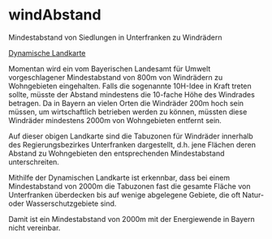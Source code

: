 windAbstand
===========

Mindestabstand von Siedlungen in Unterfranken zu Windrädern

[Dynamische Landkarte](http://www.bwjh.de/dynamische-landkarte.html)

Momentan wird ein vom Bayerischen Landesamt für Umwelt vorgeschlagener Mindestabstand von 800m von Windrädern zu Wohngebieten eingehalten. Falls die sogenannte 10H-Idee in Kraft treten sollte, müsste der Abstand mindestens die 10-fache Höhe des Windrades betragen. Da in Bayern an vielen Orten die Windräder 200m hoch sein müssen, um wirtschaftlich betrieben werden zu können, müssten diese Windräder mindestens 2000m von Wohngebieten entfernt sein. 

Auf dieser obigen Landkarte sind die Tabuzonen für Windräder innerhalb des Regierungsbezirkes Unterfranken dargestellt, d.h. jene Flächen deren Abstand zu Wohngebieten den entsprechenden Mindestabstand unterschreiten. 

Mithilfe der Dynamischen Landkarte ist erkennbar, dass bei einem Mindestabstand von 2000m die Tabuzonen fast die gesamte Fläche von Unterfranken überdecken bis auf wenige abgelegene Gebiete, die oft Natur- oder Wasserschutzgebiete sind.

Damit ist ein Mindestabstand von 2000m mit der Energiewende in Bayern nicht vereinbar.
